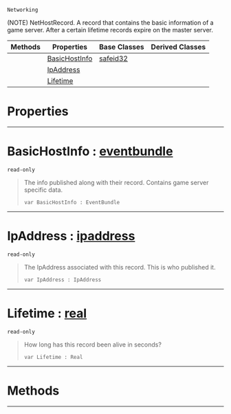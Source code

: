  `Networking`

(NOTE) NetHostRecord. A record that contains the basic information of a game server. After a certain lifetime records expire on the master server.

|Methods|Properties|Base Classes|Derived Classes|
|---|---|---|---|
| |[ BasicHostInfo](https://plasmaengine.github.io/PlasmaDocs/Plasma1/C++/code_reference/class_reference/nethostrecord.markdown#basichostinfo-plasma-engin)|[safeid32](https://plasmaengine.github.io/PlasmaDocs/Plasma1/C++/code_reference/class_reference/safeid32.markdown)| |
| |[ IpAddress](https://plasmaengine.github.io/PlasmaDocs/Plasma1/C++/code_reference/class_reference/nethostrecord.markdown#ipaddress-plasma-engine-do)| | |
| |[ Lifetime](https://plasmaengine.github.io/PlasmaDocs/Plasma1/C++/code_reference/class_reference/nethostrecord.markdown#lifetime-plasma-engine-doc)| | |


 #  Properties


---  
 #  BasicHostInfo : [eventbundle](https://plasmaengine.github.io/PlasmaDocs/Plasma1/C++/code_reference/class_reference/eventbundle.markdown)

 `read-only`

> The info published along with their record. Contains game server specific data.
> ``` lang=cpp, name=Lightning
> var BasicHostInfo : EventBundle


---  
 #  IpAddress : [ipaddress](https://plasmaengine.github.io/PlasmaDocs/Plasma1/C++/code_reference/class_reference/ipaddress.markdown)

 `read-only`

> The IpAddress associated with this record. This is who published it.
> ``` lang=cpp, name=Lightning
> var IpAddress : IpAddress


---  
 #  Lifetime : [real](https://plasmaengine.github.io/PlasmaDocs/Plasma1/C++/code_reference/lightning_base_types/real.markdown)

 `read-only`

> How long has this record been alive in seconds?
> ``` lang=cpp, name=Lightning
> var Lifetime : Real


---  
 #  Methods


---  
 

 